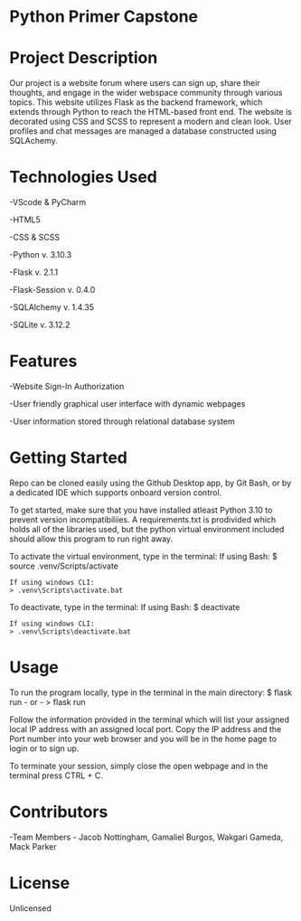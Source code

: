 # Python Primer Capstone


# Project Description

Our project is a website forum where users can sign up, share their thoughts, and engage in the wider webspace community through various topics. This website utilizes Flask as the backend framework, which extends through Python to reach the HTML-based front end. The website is decorated using CSS and SCSS to represent a modern and clean look. User profiles and chat messages are managed a database constructed using SQLAchemy.


# Technologies Used
-VScode & PyCharm

-HTML5

-CSS & SCSS

-Python v. 3.10.3

-Flask v. 2.1.1

-Flask-Session v. 0.4.0

-SQLAlchemy v. 1.4.35

-SQLite v. 3.12.2


# Features
-Website Sign-In Authorization

-User friendly graphical user interface with dynamic webpages

-User information stored through relational database system


# Getting Started
Repo can be cloned easily using the Github Desktop app, by Git Bash, or by a dedicated IDE which supports onboard version control. 

To get started, make sure that you have installed atleast Python 3.10 to prevent version incompatibiliies. A requirements.txt is prodivided which holds all of the libraries used, but the python virtual environment included should allow this program to run right away. 

To activate the virtual environment, type in the terminal:
    If using Bash:
    $ source .venv/Scripts/activate
    
    If using windows CLI:
    > .venv\Scripts\activate.bat

To deactivate, type in the terminal:
    If using Bash:
    $ deactivate
    
    If using windows CLI:
    > .venv\Scripts\deactivate.bat

# Usage
To run the program locally, type in the terminal in the main directory:
    $ flask run
    - or -
    > flask run

Follow the information provided in the terminal which will list your assigned local IP address with an assigned local port. Copy the IP address and the Port number into your web browser and you will be in the home page to login or to sign up.

To terminate your session, simply close the open webpage and in the terminal press CTRL + C.


# Contributors

-Team Members - Jacob Nottingham, Gamaliel Burgos, Wakgari Gameda, Mack Parker


# License
Unlicensed

